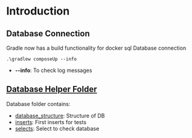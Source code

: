 # Introduction

## Database Connection

Gradle now has a build functionality for docker sql Database connection

```shell
.\gradlew composeUp --info
```

- **--info**: To check log messages

## [Database Helper Folder](src/main/database_helpers/)

Database folder contains:

- [database_structure](src/main/database_helpers/1_database_structure/database_structure.sql): Structure of DB
- [inserts](src/main/database_helpers/2_inserts/inserts.sql): First inserts for tests
- [selects](src/main/database_helpers/3_selects/select_all_tables.sql): Select to check database